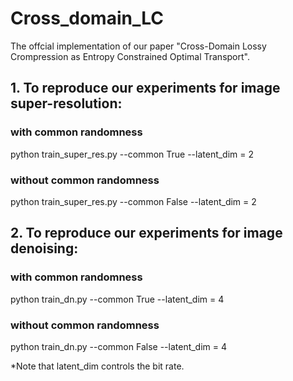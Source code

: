 # Cross_domain_LC
The offcial implementation of our paper "Cross-Domain Lossy Crompression as Entropy Constrained Optimal Transport".

## 1. To reproduce our experiments for image super-resolution:
### with common randomness
python train_super_res.py --common True --latent_dim = 2
### without common randomness
python train_super_res.py --common False --latent_dim = 2


## 2. To reproduce our experiments for image denoising:
### with common randomness
python train_dn.py --common True --latent_dim = 4
### without common randomness
python train_dn.py --common False --latent_dim = 4

*Note that latent_dim controls the bit rate.
